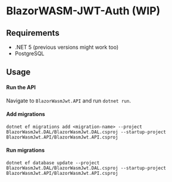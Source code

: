 # BlazorWASM-JWT-Auth (WIP)

## Requirements
+ .NET 5 (previous versions might work too)
+ PostgreSQL

## Usage
#### Run the API
Navigate to `BlazorWasmJwt.API` and run `dotnet run`.

#### Add migrations
```terminal
dotnet ef migrations add <migration-name> --project BlazorWasmJwt.DAL/BlazorWasmJwt.DAL.csproj --startup-project BlazorWasmJwt.API/BlazorWasmJwt.API.csproj
```

#### Run migrations
```terminal
dotnet ef database update --project BlazorWasmJwt.DAL/BlazorWasmJwt.DAL.csproj --startup-project BlazorWasmJwt.API/BlazorWasmJwt.API.csproj
```
